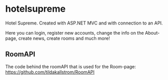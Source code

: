 # hotelsupreme
Hotel Supreme. Created with ASP.NET MVC and with connection to an API.

Here you can login, register new accounts, change the info on the About-page, create news, create rooms and much more!

## RoomAPI
The code behind the roomAPI that is used for the Room-page: https://github.com/tildakallstrom/RoomAPI

